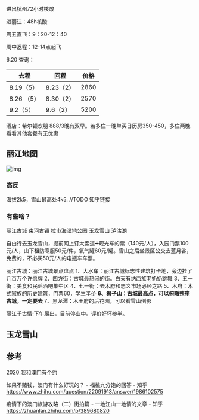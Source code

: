 进出杭州72小时核酸

进丽江：48h核酸



周五直飞：9：20-12：40

周中返程：12-14点起飞

6.20 查询：

| 去程       | 回程      | 价格 |
| ---------- | --------- | ---- |
| 8.19（5）  | 8.23（2） | 2860 |
| 8.26 （5） | 8.30（2） | 2570 |
| 9.2（5）   | 9.6（2）  | 5200 |



酒店：希尔顿欢朋 888/3晚有双早。若多住一晚单买日历房350-450，多住两晚看看其他套餐有无优惠 



## 丽江地图

![img](https://gimg2.baidu.com/image_search/src=http%3A%2F%2Fpic1.zhimg.com%2Fv2-e131782ffa2737644dd7c7c8abe20780_1440w.jpg%3Fsource%3D172ae18b&refer=http%3A%2F%2Fpic1.zhimg.com&app=2002&size=f9999,10000&q=a80&n=0&g=0n&fmt=auto?sec=1658317206&t=ae3c378a975544aaec7013f1967cc162)

### 高反
海拔2k5，雪山最高处4k5.
//TODO 知乎链接

### 有些啥？
丽江古城
束河古镇
拉市海湿地公园
玉龙雪山
泸沽湖


自由行去玉龙雪山，提前网上订大索道➕观光车的票（140元/人），入园门票100元/人，山下租防寒服50元/件，氧气罐60元/罐。雪山之后坐景区公交去蓝月谷，免费的，不必买50元/人的电瓶车车票。

丽江古城：丽江古城景点盘点
1、大水车：丽江古城标志性建筑打卡地，旁边挂了几百万个许愿牌
2、四方街：古城最热闹的街。白天有纳西族老奶奶跳舞
3️、五一街：美食和民谣酒吧集中区
4️、七一街：去木府和忠义市场必经之路
5️、木府：木式家族的历史建筑，门票60，学生半价
**6️、狮子山：古城最高点，可以俯瞰整座古城，一定要去**
7️、黑龙潭：木王府的后花园，可以看雪山倒影

丽江千古情:下午展出，目前停业中。评价好坏参半。

## 玉龙雪山


## 参考

[2020 我和澳门有个约](https://post.smzdm.com/p/a07nwddz/)

如果不赌钱，澳门有什么好玩的？ - 福桃九分饱的回答 - 知乎 https://www.zhihu.com/question/22091913/answer/1986102575

疫情下的澳门旅游攻略（二）街拍篇 - 一地江山一地情的文章 - 知乎 https://zhuanlan.zhihu.com/p/389680820
